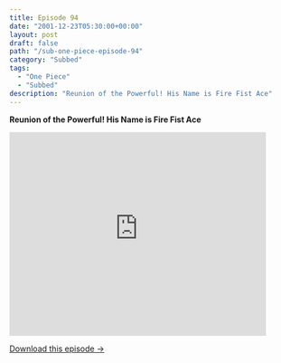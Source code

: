 ```yaml
---
title: Episode 94
date: "2001-12-23T05:30:00+00:00"
layout: post
draft: false
path: "/sub-one-piece-episode-94"
category: "Subbed"
tags:
  - "One Piece"
  - "Subbed"
description: "Reunion of the Powerful! His Name is Fire Fist Ace"
---
```


**Reunion of the Powerful! His Name is Fire Fist Ace**

<iframe width="640" height="360" src="https://www.rapidvideo.com/e/FX3CMP4R4S" frameborder="0" marginwidth=0 marginheight=0 scrolling=no allowfullscreen style="max-width:90%;"></iframe>

<a href="http://ouo.io/qs/eCodkFEQ?s=https://www.rapidvideo.com/d/FX3CMP4R4S" class="styled_a">Download this episode →</a>

